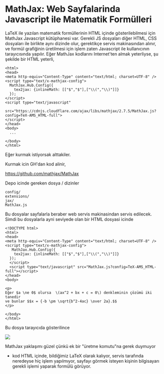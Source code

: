 # MathJax: Web Sayfalarinda Javascript ile Matematik Formülleri

LaTeX ile yazılan matematik formüllerinin HTML içinde gösterilebilmesi
için MathJax Javascript kütüphanesi var. Gerekli JS dosyaları diğer
HTML, CSS dosyaları ile birlikte aynı dizinde olur, gerektikçe servis
makinasından alınır, ve formül grafiğinin üretilmesi için işlem zaten
Javascript ile kullanıcının tarayıcısında yapılır. Eğer MathJax
kodlarını Internet'ten almak yeterliyse, şu şekilde bir HTML yeterli,

```
<html>
<head>
<meta http-equiv="Content-Type" content="text/html; charset=UTF-8" />
<script type="text/x-mathjax-config">
  MathJax.Hub.Config({
    tex2jax: {inlineMath: [["$","$"],["\\(","\\)"]]}
  });
</script>
<script type="text/javascript"
   src="https://cdnjs.cloudflare.com/ajax/libs/mathjax/2.7.5/MathJax.js?config=TeX-AMS_HTML-full">
</script>
</head>
<body>
  ...
  
</body>
</html>
```

Eğer kurmak istiyorsak alttakiler. 

Kurmak icin GH'dan kod alinir, 

https://github.com/mathjax/MathJax

Depo icinde gereken dosya / dizinler

```
config/
extensions/
jax/
MathJax.js
```

Bu dosyalar sayfalarla beraber web servis makinasindan servis
edilecek. Simdi bu dosyalarla ayni seviyede olan bir HTML dosyasi
icinde


```
<!DOCTYPE html>
<html>
<head>
<meta http-equiv="Content-Type" content="text/html; charset=UTF-8" />
<script type="text/x-mathjax-config">
   MathJax.Hub.Config({
    tex2jax: {inlineMath: [["$","$"],["\\(","\\)"]]}
  });
  </script>
  <script type="text/javascript" src="MathJax.js?config=TeX-AMS_HTML-full"></script>
</head>
<body>

<p>
Eğer $a \ne 0$ olursa  \(ax^2 + bx + c = 0\) denkleminin çözümü iki tanedir
ve bunlar $$x = {-b \pm \sqrt{b^2-4ac} \over 2a}.$$
</p>

</body>
</html>
```

Bu dosya tarayıcıda gösterilince

![](Screenshot%2Bfrom%2B2017-11-06%2B08-47-52.png)

MathJax yaklaşımı güzel çünkü ek bir "üretme komutu"na gerek duymuyor
- kod HTML içinde, bildiğimiz LaTeX olarak kalıyor, servis tarafında
neredeyse hiç işlem yapılmıyor, sayfayı görmek isteyen kişinin
bilgisayarı gerekli işlemi yaparak formülü görüyor. 

